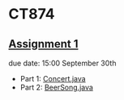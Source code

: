# CT874
## [Assignment 1](https://github.com/Hongjia-Liu/CT874/tree/master/Assignment%201)
due date: 15:00 September 30th
* Part 1: [Concert.java](https://github.com/Hongjia-Liu/CT874/blob/master/Assignment%201/src/Concert.java)
* Part 2: [BeerSong.java](https://github.com/Hongjia-Liu/CT874/blob/master/Assignment%201/src/BeerSong.java)
